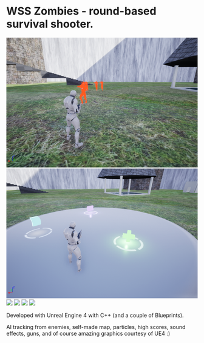 # WSS Zombies - round-based survival shooter.

![](HighresScreenshot00000.png)
![](HighresScreenshot00001.png)
![](HighresScreenshot00002.png)
![](HighresScreenshot00003.png)
![](HighresScreenshot00004.png)
![](HighresScreenshot00005.png)

Developed with Unreal Engine 4 with C++ (and a couple of Blueprints).

AI tracking from enemies, self-made map, particles, high scores, sound effects, guns, and of course amazing graphics courtesy of UE4 :)
